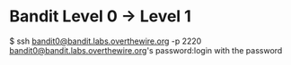 # Bandit Level 0 → Level 1
$ ssh bandit0@bandit.labs.overthewire.org -p 2220 
bandit0@bandit.labs.overthewire.org's password:login with the password

